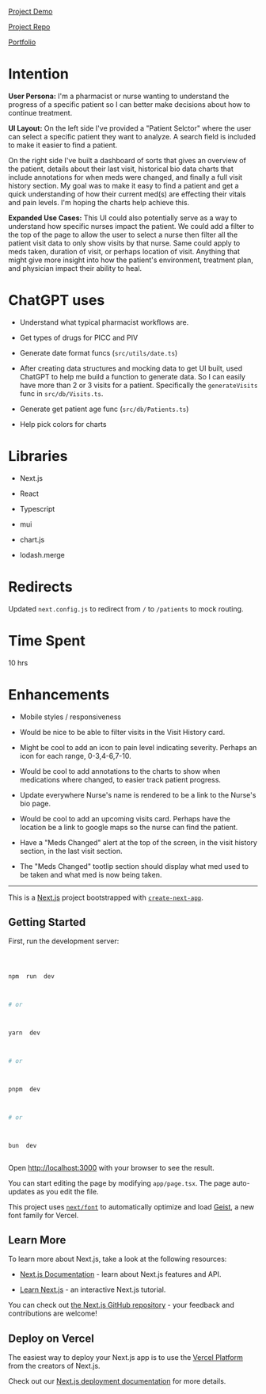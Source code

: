 [Project Demo](https://float-challenge-nvsucam6c-jjrajanis-projects.vercel.app/patients)

[Project Repo](https://github.com/jjrajani/float_challenge)

[Portfolio](https://jjrajani.github.io/#/home)

# Intention

**User Persona:**
I'm a pharmacist or nurse wanting to understand the progress of a specific patient so I can better make decisions about how to continue treatment.

**UI Layout:**
On the left side I've provided a "Patient Selctor" where the user can select a specific patient they want to analyze. A search field is included to make it easier to find a patient.

On the right side I've built a dashboard of sorts that gives an overview of the patient, details about their last visit, historical bio data charts that include annotations for when meds were changed, and finally a full visit history section. My goal was to make it easy to find a patient and get a quick understanding of how their current med(s) are effecting their vitals and pain levels. I'm hoping the charts help achieve this.

**Expanded Use Cases:**
This UI could also potentially serve as a way to understand how specific nurses impact the patient. We could add a filter to the top of the page to allow the user to select a nurse then filter all the patient visit data to only show visits by that nurse. Same could apply to meds taken, duration of visit, or perhaps location of visit. Anything that might give more insight into how the patient's environment, treatment plan, and physician impact their ability to heal.

# ChatGPT uses

- Understand what typical pharmacist workflows are.

- Get types of drugs for PICC and PIV

- Generate date format funcs (`src/utils/date.ts`)

- After creating data structures and mocking data to get UI built, used ChatGPT to help me build a function to generate data. So I can easily have more than 2 or 3 visits for a patient. Specifically the `generateVisits` func in `src/db/Visits.ts`.

- Generate get patient age func (`src/db/Patients.ts`)

- Help pick colors for charts

# Libraries

- Next.js

- React

- Typescript

- mui

- chart.js

- lodash.merge

# Redirects

Updated `next.config.js` to redirect from `/` to `/patients` to mock routing.

# Time Spent

10 hrs

# Enhancements

- Mobile styles / responsiveness

- Would be nice to be able to filter visits in the Visit History card.

- Might be cool to add an icon to pain level indicating severity. Perhaps an icon for each range, 0-3,4-6,7-10.

- Would be cool to add annotations to the charts to show when medications where changed, to easier track patient progress.

- Update everywhere Nurse's name is rendered to be a link to the Nurse's bio page.

- Would be cool to add an upcoming visits card. Perhaps have the location be a link to google maps so the nurse can find the patient.

- Have a "Meds Changed" alert at the top of the screen, in the visit history section, in the last visit section.

- The "Meds Changed" tootlip section should display what med used to be taken and what med is now being taken.

---

This is a [Next.js](https://nextjs.org) project bootstrapped with [`create-next-app`](https://nextjs.org/docs/app/api-reference/cli/create-next-app).

## Getting Started

First, run the development server:

```bash



npm  run  dev



# or



yarn  dev



# or



pnpm  dev



# or



bun  dev



```

Open [http://localhost:3000](http://localhost:3000) with your browser to see the result.

You can start editing the page by modifying `app/page.tsx`. The page auto-updates as you edit the file.

This project uses [`next/font`](https://nextjs.org/docs/app/building-your-application/optimizing/fonts) to automatically optimize and load [Geist](https://vercel.com/font), a new font family for Vercel.

## Learn More

To learn more about Next.js, take a look at the following resources:

- [Next.js Documentation](https://nextjs.org/docs) - learn about Next.js features and API.

- [Learn Next.js](https://nextjs.org/learn) - an interactive Next.js tutorial.

You can check out [the Next.js GitHub repository](https://github.com/vercel/next.js) - your feedback and contributions are welcome!

## Deploy on Vercel

The easiest way to deploy your Next.js app is to use the [Vercel Platform](https://vercel.com/new?utm_medium=default-template&filter=next.js&utm_source=create-next-app&utm_campaign=create-next-app-readme) from the creators of Next.js.

Check out our [Next.js deployment documentation](https://nextjs.org/docs/app/building-your-application/deploying) for more details.
